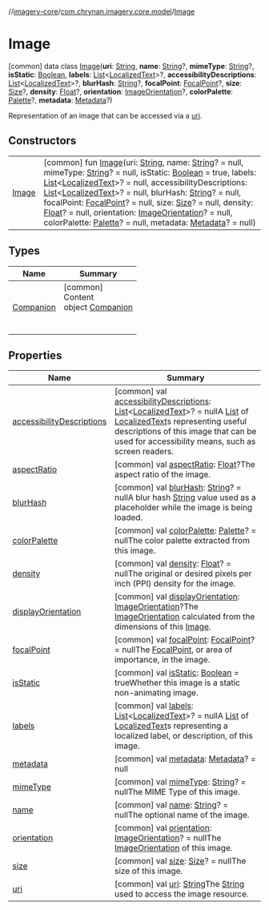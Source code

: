//[imagery-core](../../../index.md)/[com.chrynan.imagery.core.model](../index.md)/[Image](index.md)



# Image  
 [common] data class [Image](index.md)(**uri**: [String](https://kotlinlang.org/api/latest/jvm/stdlib/kotlin/-string/index.html), **name**: [String](https://kotlinlang.org/api/latest/jvm/stdlib/kotlin/-string/index.html)?, **mimeType**: [String](https://kotlinlang.org/api/latest/jvm/stdlib/kotlin/-string/index.html)?, **isStatic**: [Boolean](https://kotlinlang.org/api/latest/jvm/stdlib/kotlin/-boolean/index.html), **labels**: [List](https://kotlinlang.org/api/latest/jvm/stdlib/kotlin.collections/-list/index.html)<[LocalizedText](../-localized-text/index.md)>?, **accessibilityDescriptions**: [List](https://kotlinlang.org/api/latest/jvm/stdlib/kotlin.collections/-list/index.html)<[LocalizedText](../-localized-text/index.md)>?, **blurHash**: [String](https://kotlinlang.org/api/latest/jvm/stdlib/kotlin/-string/index.html)?, **focalPoint**: [FocalPoint](../-focal-point/index.md)?, **size**: [Size](../-size/index.md)?, **density**: [Float](https://kotlinlang.org/api/latest/jvm/stdlib/kotlin/-float/index.html)?, **orientation**: [ImageOrientation](../-image-orientation/index.md)?, **colorPalette**: [Palette](../-palette/index.md)?, **metadata**: [Metadata](../-metadata/index.md)?)

Representation of an image that can be accessed via a [uri](uri.md).

   


## Constructors  
  
| | |
|---|---|
| <a name="com.chrynan.imagery.core.model/Image/Image/#kotlin.String#kotlin.String?#kotlin.String?#kotlin.Boolean#kotlin.collections.List[com.chrynan.imagery.core.model.LocalizedText]?#kotlin.collections.List[com.chrynan.imagery.core.model.LocalizedText]?#kotlin.String?#com.chrynan.imagery.core.model.FocalPoint?#com.chrynan.imagery.core.model.Size?#kotlin.Float?#com.chrynan.imagery.core.model.ImageOrientation?#com.chrynan.imagery.core.model.Palette?#com.chrynan.imagery.core.model.Metadata?/PointingToDeclaration/"></a>[Image](-image.md)| <a name="com.chrynan.imagery.core.model/Image/Image/#kotlin.String#kotlin.String?#kotlin.String?#kotlin.Boolean#kotlin.collections.List[com.chrynan.imagery.core.model.LocalizedText]?#kotlin.collections.List[com.chrynan.imagery.core.model.LocalizedText]?#kotlin.String?#com.chrynan.imagery.core.model.FocalPoint?#com.chrynan.imagery.core.model.Size?#kotlin.Float?#com.chrynan.imagery.core.model.ImageOrientation?#com.chrynan.imagery.core.model.Palette?#com.chrynan.imagery.core.model.Metadata?/PointingToDeclaration/"></a> [common] fun [Image](-image.md)(uri: [String](https://kotlinlang.org/api/latest/jvm/stdlib/kotlin/-string/index.html), name: [String](https://kotlinlang.org/api/latest/jvm/stdlib/kotlin/-string/index.html)? = null, mimeType: [String](https://kotlinlang.org/api/latest/jvm/stdlib/kotlin/-string/index.html)? = null, isStatic: [Boolean](https://kotlinlang.org/api/latest/jvm/stdlib/kotlin/-boolean/index.html) = true, labels: [List](https://kotlinlang.org/api/latest/jvm/stdlib/kotlin.collections/-list/index.html)<[LocalizedText](../-localized-text/index.md)>? = null, accessibilityDescriptions: [List](https://kotlinlang.org/api/latest/jvm/stdlib/kotlin.collections/-list/index.html)<[LocalizedText](../-localized-text/index.md)>? = null, blurHash: [String](https://kotlinlang.org/api/latest/jvm/stdlib/kotlin/-string/index.html)? = null, focalPoint: [FocalPoint](../-focal-point/index.md)? = null, size: [Size](../-size/index.md)? = null, density: [Float](https://kotlinlang.org/api/latest/jvm/stdlib/kotlin/-float/index.html)? = null, orientation: [ImageOrientation](../-image-orientation/index.md)? = null, colorPalette: [Palette](../-palette/index.md)? = null, metadata: [Metadata](../-metadata/index.md)? = null)   <br>|


## Types  
  
|  Name |  Summary | 
|---|---|
| <a name="com.chrynan.imagery.core.model/Image.Companion///PointingToDeclaration/"></a>[Companion](-companion/index.md)| <a name="com.chrynan.imagery.core.model/Image.Companion///PointingToDeclaration/"></a>[common]  <br>Content  <br>object [Companion](-companion/index.md)  <br><br><br>|


## Properties  
  
|  Name |  Summary | 
|---|---|
| <a name="com.chrynan.imagery.core.model/Image/accessibilityDescriptions/#/PointingToDeclaration/"></a>[accessibilityDescriptions](accessibility-descriptions.md)| <a name="com.chrynan.imagery.core.model/Image/accessibilityDescriptions/#/PointingToDeclaration/"></a> [common] val [accessibilityDescriptions](accessibility-descriptions.md): [List](https://kotlinlang.org/api/latest/jvm/stdlib/kotlin.collections/-list/index.html)<[LocalizedText](../-localized-text/index.md)>? = nullA [List](https://kotlinlang.org/api/latest/jvm/stdlib/kotlin.collections/-list/index.html) of [LocalizedText](../-localized-text/index.md)s representing useful descriptions of this image that can be used for accessibility means, such as screen readers.   <br>|
| <a name="com.chrynan.imagery.core.model/Image/aspectRatio/#/PointingToDeclaration/"></a>[aspectRatio](aspect-ratio.md)| <a name="com.chrynan.imagery.core.model/Image/aspectRatio/#/PointingToDeclaration/"></a> [common] val [aspectRatio](aspect-ratio.md): [Float](https://kotlinlang.org/api/latest/jvm/stdlib/kotlin/-float/index.html)?The aspect ratio of the image.   <br>|
| <a name="com.chrynan.imagery.core.model/Image/blurHash/#/PointingToDeclaration/"></a>[blurHash](blur-hash.md)| <a name="com.chrynan.imagery.core.model/Image/blurHash/#/PointingToDeclaration/"></a> [common] val [blurHash](blur-hash.md): [String](https://kotlinlang.org/api/latest/jvm/stdlib/kotlin/-string/index.html)? = nullA blur hash [String](https://kotlinlang.org/api/latest/jvm/stdlib/kotlin/-string/index.html) value used as a placeholder while the image is being loaded.   <br>|
| <a name="com.chrynan.imagery.core.model/Image/colorPalette/#/PointingToDeclaration/"></a>[colorPalette](color-palette.md)| <a name="com.chrynan.imagery.core.model/Image/colorPalette/#/PointingToDeclaration/"></a> [common] val [colorPalette](color-palette.md): [Palette](../-palette/index.md)? = nullThe color palette extracted from this image.   <br>|
| <a name="com.chrynan.imagery.core.model/Image/density/#/PointingToDeclaration/"></a>[density](density.md)| <a name="com.chrynan.imagery.core.model/Image/density/#/PointingToDeclaration/"></a> [common] val [density](density.md): [Float](https://kotlinlang.org/api/latest/jvm/stdlib/kotlin/-float/index.html)? = nullThe original or desired pixels per inch (PPI) density for the image.   <br>|
| <a name="com.chrynan.imagery.core.model/Image/displayOrientation/#/PointingToDeclaration/"></a>[displayOrientation](display-orientation.md)| <a name="com.chrynan.imagery.core.model/Image/displayOrientation/#/PointingToDeclaration/"></a> [common] val [displayOrientation](display-orientation.md): [ImageOrientation](../-image-orientation/index.md)?The [ImageOrientation](../-image-orientation/index.md) calculated from the dimensions of this [Image](index.md).   <br>|
| <a name="com.chrynan.imagery.core.model/Image/focalPoint/#/PointingToDeclaration/"></a>[focalPoint](focal-point.md)| <a name="com.chrynan.imagery.core.model/Image/focalPoint/#/PointingToDeclaration/"></a> [common] val [focalPoint](focal-point.md): [FocalPoint](../-focal-point/index.md)? = nullThe [FocalPoint](../-focal-point/index.md), or area of importance, in the image.   <br>|
| <a name="com.chrynan.imagery.core.model/Image/isStatic/#/PointingToDeclaration/"></a>[isStatic](is-static.md)| <a name="com.chrynan.imagery.core.model/Image/isStatic/#/PointingToDeclaration/"></a> [common] val [isStatic](is-static.md): [Boolean](https://kotlinlang.org/api/latest/jvm/stdlib/kotlin/-boolean/index.html) = trueWhether this image is a static non-animating image.   <br>|
| <a name="com.chrynan.imagery.core.model/Image/labels/#/PointingToDeclaration/"></a>[labels](labels.md)| <a name="com.chrynan.imagery.core.model/Image/labels/#/PointingToDeclaration/"></a> [common] val [labels](labels.md): [List](https://kotlinlang.org/api/latest/jvm/stdlib/kotlin.collections/-list/index.html)<[LocalizedText](../-localized-text/index.md)>? = nullA [List](https://kotlinlang.org/api/latest/jvm/stdlib/kotlin.collections/-list/index.html) of [LocalizedText](../-localized-text/index.md)s representing a localized label, or description, of this image.   <br>|
| <a name="com.chrynan.imagery.core.model/Image/metadata/#/PointingToDeclaration/"></a>[metadata](metadata.md)| <a name="com.chrynan.imagery.core.model/Image/metadata/#/PointingToDeclaration/"></a> [common] val [metadata](metadata.md): [Metadata](../-metadata/index.md)? = null   <br>|
| <a name="com.chrynan.imagery.core.model/Image/mimeType/#/PointingToDeclaration/"></a>[mimeType](mime-type.md)| <a name="com.chrynan.imagery.core.model/Image/mimeType/#/PointingToDeclaration/"></a> [common] val [mimeType](mime-type.md): [String](https://kotlinlang.org/api/latest/jvm/stdlib/kotlin/-string/index.html)? = nullThe MIME Type of this image.   <br>|
| <a name="com.chrynan.imagery.core.model/Image/name/#/PointingToDeclaration/"></a>[name](name.md)| <a name="com.chrynan.imagery.core.model/Image/name/#/PointingToDeclaration/"></a> [common] val [name](name.md): [String](https://kotlinlang.org/api/latest/jvm/stdlib/kotlin/-string/index.html)? = nullThe optional name of the image.   <br>|
| <a name="com.chrynan.imagery.core.model/Image/orientation/#/PointingToDeclaration/"></a>[orientation](orientation.md)| <a name="com.chrynan.imagery.core.model/Image/orientation/#/PointingToDeclaration/"></a> [common] val [orientation](orientation.md): [ImageOrientation](../-image-orientation/index.md)? = nullThe [ImageOrientation](../-image-orientation/index.md) of this image.   <br>|
| <a name="com.chrynan.imagery.core.model/Image/size/#/PointingToDeclaration/"></a>[size](size.md)| <a name="com.chrynan.imagery.core.model/Image/size/#/PointingToDeclaration/"></a> [common] val [size](size.md): [Size](../-size/index.md)? = nullThe size of this image.   <br>|
| <a name="com.chrynan.imagery.core.model/Image/uri/#/PointingToDeclaration/"></a>[uri](uri.md)| <a name="com.chrynan.imagery.core.model/Image/uri/#/PointingToDeclaration/"></a> [common] val [uri](uri.md): [String](https://kotlinlang.org/api/latest/jvm/stdlib/kotlin/-string/index.html)The [String](https://kotlinlang.org/api/latest/jvm/stdlib/kotlin/-string/index.html) used to access the image resource.   <br>|

